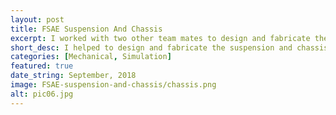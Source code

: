 ```yaml
---
layout: post
title: FSAE Suspension And Chassis
excerpt: I worked with two other team mates to design and fabricate the suspension and chassis for the 2018-2019 Olin Electric Motorsports Racecar (FSAE). We started from the ground up, first reading essential chapters from Race Car Vehicle Dynamics by Milliken and Milliken. We built a series of MATLAB scripts and simulations to help to design aspects of the suspension to best meet requirements.
short_desc: I helped to design and fabricate the suspension and chassis for the 2018-2019 Olin Electric Motorsports Racecar (FSAE)
categories: [Mechanical, Simulation]
featured: true
date_string: September, 2018
image: FSAE-suspension-and-chassis/chassis.png
alt: pic06.jpg
---
```

